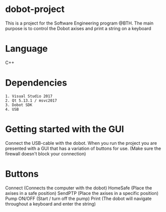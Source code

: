 # dobot-project

This is a project for the Software Engineering program @BTH.
The main purpose is to control the Dobot axises and print a string on a keyboard

# Language
C++

# Dependencies

```
1. Visual Studio 2017
2. Qt 5.13.1 / msvc2017
3. Dobot SDK
4. USB
```

# Getting started with the GUI

Connect the USB-cable with the dobot.
When you run the project you are presented with a GUI that has a variation of buttons for use. 
(Make sure the firewall doesn't block your connection)

# Buttons

Connect     (Connects the computer with the dobot)
HomeSafe    (Place the axises in a safe position)
SendPTP     (Place the axises in a specific position)
Pump ON/OFF (Start / turn off the pump)
Print       (The dobot will navigate throughout a keyboard and enter the string)
